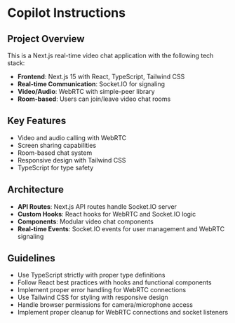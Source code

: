 # Copilot Instructions

<!-- Use this file to provide workspace-specific custom instructions to Copilot. For more details, visit https://code.visualstudio.com/docs/copilot/copilot-customization#_use-a-githubcopilotinstructionsmd-file -->

## Project Overview
This is a Next.js real-time video chat application with the following tech stack:
- **Frontend**: Next.js 15 with React, TypeScript, Tailwind CSS
- **Real-time Communication**: Socket.IO for signaling
- **Video/Audio**: WebRTC with simple-peer library
- **Room-based**: Users can join/leave video chat rooms

## Key Features
- Video and audio calling with WebRTC
- Screen sharing capabilities
- Room-based chat system
- Responsive design with Tailwind CSS
- TypeScript for type safety

## Architecture
- **API Routes**: Next.js API routes handle Socket.IO server
- **Custom Hooks**: React hooks for WebRTC and Socket.IO logic
- **Components**: Modular video chat components
- **Real-time Events**: Socket.IO events for user management and WebRTC signaling

## Guidelines
- Use TypeScript strictly with proper type definitions
- Follow React best practices with hooks and functional components
- Implement proper error handling for WebRTC connections
- Use Tailwind CSS for styling with responsive design
- Handle browser permissions for camera/microphone access
- Implement proper cleanup for WebRTC connections and socket listeners

